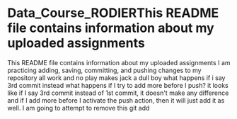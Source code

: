# Data_Course_RODIERThis README file contains information about my uploaded assignments
This README file contains information about my uploaded assignments
I am practicing adding, saving, committing, and pushing changes to my repository
all work and no play makes jack a dull boy
what happens if i say 3rd commit instead
what happens if I try to add more before I push?
it looks like if I say 3rd commit instead of 1st commit, it doesn't make any difference and if I add more before I activate the push action, then it will just add it as well.
I am going to attempt to remove this git add
